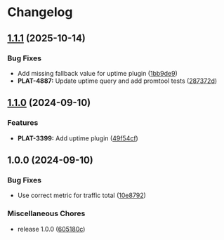 # Changelog

## [1.1.1](https://github.com/lokalise/common-sloth-sli-plugins/compare/v1.1.0...v1.1.1) (2025-10-14)


### Bug Fixes

* Add missing fallback value for uptime plugin ([1bb9de9](https://github.com/lokalise/common-sloth-sli-plugins/commit/1bb9de9bb6b375e9af84021cd8b351d6fe888605))
* **PLAT-4887:** Update uptime query and add promtool tests ([287372d](https://github.com/lokalise/common-sloth-sli-plugins/commit/287372debcc79eb6d9d3bcb7786576cc87ad0623))

## [1.1.0](https://github.com/lokalise/common-sloth-sli-plugins/compare/v1.0.0...v1.1.0) (2024-09-10)


### Features

* **PLAT-3399:** Add uptime plugin ([49f54cf](https://github.com/lokalise/common-sloth-sli-plugins/commit/49f54cfa00e274043eccd71b86614625d4e25daa))

## 1.0.0 (2024-09-10)


### Bug Fixes

* Use correct metric for traffic total ([10e8792](https://github.com/lokalise/common-sloth-sli-plugins/commit/10e8792d17888581e3cbe034b72773d84a0edf7b))


### Miscellaneous Chores

* release 1.0.0 ([605180c](https://github.com/lokalise/common-sloth-sli-plugins/commit/605180c2e3fb7d8be451732828d57ec857202e1a))
